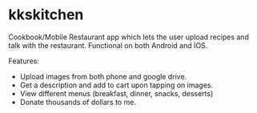 # kkskitchen

Cookbook/Mobile Restaurant app which lets the user upload recipes and talk with the restaurant. Functional on both Android and IOS.

Features: 

- Upload images from both phone and google drive.
- Get a description and add to cart upon tapping on images. 
- View different menus (breakfast, dinner, snacks, desserts)
- Donate thousands of dollars to me.